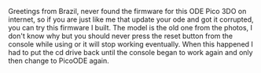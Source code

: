 Greetings from Brazil, never found the firmware for this ODE Pico 3DO on internet, so if you are just like me that update your ode and got it corrupted, you can try this firmware I built.
The model is the old one from the photos, I don't know why but you should never press the reset button from the console while using or it will stop working eventually.
When this happened I had to put the cd drive back until the console began to work again and only then change to PicoODE again.
